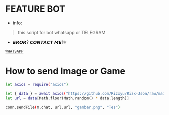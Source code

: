 # FEATURE BOT

* info:
> this script for bot whatsapp or TELEGRAM

* 𝙀𝙍𝙊𝙍? 𝘾𝙊𝙉𝙏𝘼𝘾𝙏 𝙈𝙀!⚛

[`WHATSAPP`](https://wa.me/6282328303332?text=bug) 

# How to send Image or Game
```bash
let axios = require("axios")

let { data } = await axios("https://github.com/Rizxyu/Rizx-Json/raw/main/random/cecan.json")
let url = data[Math.floor(Math.random() * data.length)]

conn.sendFile(m.chat, url.url, "gambar.png", "Tes")
```
